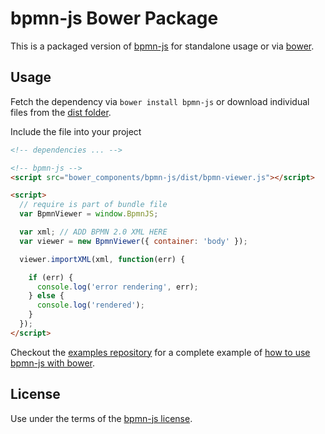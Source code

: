 # bpmn-js Bower Package

This is a packaged version of [bpmn-js](https://github.com/bpmn-io/bpmn-js) for standalone usage or via [bower](http://bower.io).


## Usage

Fetch the dependency via `bower install bpmn-js` or download individual files from the [dist folder](https://github.com/bpmn-io/bower-bpmn-js/tree/master/dist).

Include the file into your project

```html
<!-- dependencies ... -->

<!-- bpmn-js -->
<script src="bower_components/bpmn-js/dist/bpmn-viewer.js"></script>

<script>
  // require is part of bundle file
  var BpmnViewer = window.BpmnJS;

  var xml; // ADD BPMN 2.0 XML HERE
  var viewer = new BpmnViewer({ container: 'body' });

  viewer.importXML(xml, function(err) {

    if (err) {
      console.log('error rendering', err);
    } else {
      console.log('rendered');
    }
  });
</script>
```


Checkout the [examples repository](https://github.com/bpmn-io/bpmn-js-examples) for a complete example of [how to use bpmn-js with bower](https://github.com/bpmn-io/bpmn-js-examples/tree/master/simple-bower).


## License

Use under the terms of the [bpmn-js license](http://bpmn.io/license).
